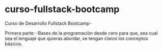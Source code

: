 # curso-fullstack-bootcamp
 Curso de Desarrollo Fullstack Bootcamp-

Primera parte: 
    -Bases de la programación desde cero para que, sea cual sea el lenguaje que quieras abordar, se tengan claros los conceptos básicos.